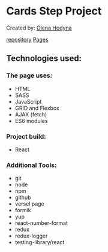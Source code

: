 # Cards Step Project


Created by: [Olena Hodyna](https://github.com/Aeternus2020)

[repository](https://github.com/Aeternus2020/Sex-shop)
[Pages](https://sex-shop-iota.vercel.app/)

## Technologies used:

### The page uses:

- HTML
- SASS
- JavaScript
- GRID and Flexbox
- AJAX (fetch)
- ES6 modules

### Project build:

- React

### Additional Tools:
- git
- node
- npm
- github
- versel page
- formik
- yup
- react-number-format
- redux
- redux-logger
- testing-library/react

